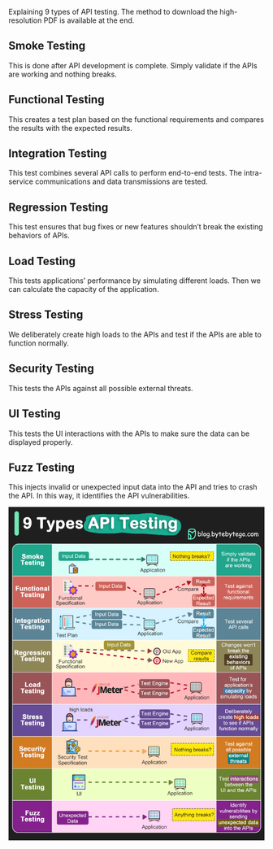 Explaining 9 types of API testing. The method to download the high-resolution PDF is available at the end. 
 
## Smoke Testing 
This is done after API development is complete. Simply validate if the APIs are working and nothing breaks. 
 
## Functional Testing 
This creates a test plan based on the functional requirements and compares the results with the expected results. 
 
## Integration Testing 
This test combines several API calls to perform end-to-end tests. The intra-service communications and data transmissions are tested. 
 
## Regression Testing 
This test ensures that bug fixes or new features shouldn’t break the existing behaviors of APIs. 
 
## Load Testing 
This tests applications’ performance by simulating different loads. Then we can calculate the capacity of the application. 
 
## Stress Testing 
We deliberately create high loads to the APIs and test if the APIs are able to function normally. 
 
## Security Testing 
This tests the APIs against all possible external threats. 
 
## UI Testing 
This tests the UI interactions with the APIs to make sure the data can be displayed properly. 
 
## Fuzz Testing 
This injects invalid or unexpected input data into the API and tries to crash the API. In this way, it identifies the API vulnerabilities. 
 
![Testing Strategies](https://github.com/nandyou/my-tech-bytes/blob/main/Testing.gif?raw=true)



